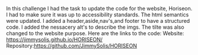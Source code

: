 In this challenge I had the task to update the code for the website, Horiseon.
I had to make sure it was up to accessibility standards.
The html semantics were updated.
I added a header,aside,nav's,and footer to have a structured code.
I added the nessacery alt's to describe the imgs.
The tilte was also changed to the website purpose.
Here are the links to the code:
Website: https://jimmysolis.github.io/HORISEON/ 
Repository:https://github.com/JimmySolis/HORISEON

